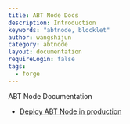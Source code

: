 ```yaml
---
title: ABT Node Docs
description: Introduction
keywords: "abtnode, blocklet"
author: wangshijun
category: abtnode
layout: documentation
requireLogin: false
tags:
  - forge
---
```


ABT Node Documentation

- [Deploy ABT Node in production](./production-deployment)
